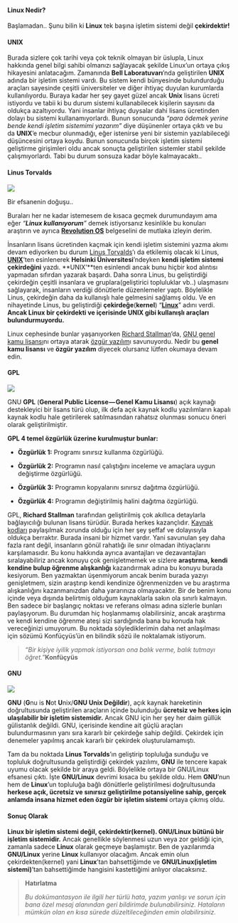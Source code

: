 #### Linux Nedir?

Başlamadan.. Şunu bilin ki **Linux** tek başına işletim sistemi değil **çekirdektir!**

#### UNIX

Burada sizlere çok tarihi veya çok teknik olmayan bir üslupla, Linux hakkında genel bilgi sahibi olmanızı sağlayacak şekilde Linux’un ortaya çıkış hikayesini anlatacağım. Zamanında **Bell Laboratuvarı**’nda geliştirilen **UNIX** adında bir işletim sistemi vardı. Bu sistem kendi bünyesinde bulundurduğu araçları sayesinde çeşitli üniversiteler ve diğer ihtiyaç duyulan kurumlarda kullanılıyordu. Buraya kadar her şey gayet güzel ancak **Unix** lisans ücreti istiyordu ve tabii ki bu durum sistemi kullanabilecek kişilerin sayısını da oldukça azaltıyordu. Yani insanlar ihtiyaç duysalar dahi lisans ücretinden dolayı bu sistemi kullanamıyorlardı. Bunun sonucunda _“para ödemek yerine bende kendi işletim sistemimi yazarım”_ diye düşünenler ortaya çıktı ve bu da **UNIX**’e mecbur olunmadığı, eğer istenirse yeni bir sistemin yazılabileceği düşüncesini ortaya koydu. Bunun sonucunda birçok işletim sistemi geliştirme girişimleri oldu ancak sonuçta geliştirilen sistemler stabil şekilde çalışmıyorlardı. Tabi bu durum sonsuza kadar böyle kalmayacaktı..

#### Linus Torvalds

![](https://cdn-images-1.medium.com/max/800/1*7dLTagSC-OHOUxEbvVvlxQ.jpeg)

Bir efsanenin doğuşu..

Buraları her ne kadar istemesem de kısaca geçmek durumundayım ama eğer _“**Linux kullanıyorum**”_ demek istiyorsanız kesinlikle bu konuları araştırın ve ayrıca [**Revolution OS**](https://www.youtube.com/watch?v=cEhnQN1ZmDI) belgeselini de mutlaka izleyin derim.

İnsanların lisans ücretinden kaçmak için kendi işletim sistemini yazma akımı devam ediyorken bu durum [Linus Torvalds](https://www.wikiwand.com/tr/Linus_Torvalds)’ı da etkilemiş olacak ki Linus, [**UNIX**](https://www.wikiwand.com/tr/UNIX)’ten esinlenerek **Helsinki Üniversitesi**’ndeyken **kendi işletim sistemi çekirdeğini** yazdı. **UNIX’**ten esinlendi ancak bunu hiçbir kod alıntısı yapmadan sıfırdan yazarak başardı. Daha sonra Linus, bu geliştirdiği çekirdeğin çeşitli insanlara ve gruplara\(geliştirici topluluklar vb..\) ulaşmasını sağlayarak, insanların verdiği dönütlerle düzenlemeler yaptı. Böylelikle Linus, çekirdeğin daha da kullanışlı hale gelmesini sağlamış oldu. Ve en nihayetinde Linus, bu geliştirdiği **çekirdeğe**\(**kernel**\) “[**Linux**](https://www.wikiwand.com/tr/Linux)” adını verdi. **Ancak Linux bir çekirdekti ve içerisinde UNIX gibi kullanışlı araçları bulundurmuyordu.**

Linux cephesinde bunlar yaşanıyorken [Richard Stallman](https://www.wikiwand.com/tr/Richard_Stallman)’da, [GNU genel kamu lisansı](https://www.wikiwand.com/tr/GNU_Genel_Kamu_Lisans%C4%B1)nı ortaya atarak [özgür yazılım](https://tr.wikipedia.org/wiki/%C3%96zg%C3%BCr_yaz%C4%B1l%C4%B1m)ı savunuyordu. Nedir bu **genel kamu lisansı** ve **özgür yazılım** diyecek olursanız lütfen okumaya devam edin.

#### GPL

![](https://cdn-images-1.medium.com/max/600/1*r4Yn6LfuBygqplmbocdODQ.png)

GNU **GPL** \(**General Public License — Genel Kamu Lisansı**\) açık kaynağı destekleyici bir lisans türü olup, ilk defa açık kaynak kodlu yazılımların kapalı kaynak kodlu hale getirilerek satılmasından rahatsız olunması sonucu öneri olarak geliştirilmiştir.

**GPL 4 temel özgürlük üzerine kurulmuştur bunlar:**

* **Özgürlük 1:** Programı sınırsız kullanma özgürlüğü.

* **Özgürlük 2:** Programın nasıl çalıştığını inceleme ve amaçlara uygun değiştirme özgürlüğü.

* **Özgürlük 3:** Programın kopyalarını sınırsız dağıtma özgürlüğü.

* **Özgürlük 4:** Programın değiştirilmiş halini dağıtma özgürlüğü.

GPL, **Richard Stallman** tarafından geliştirilmiş çok akıllıca detaylarla bağlayıcılığı bulunan lisans türüdür. Burada herkes kazançlıdır. [Kaynak kodları](https://www.wikiwand.com/tr/A%C3%A7%C4%B1k_kaynak) paylaşılmak zorunda olduğu için her şey şeffaf ve dolayısıyla oldukça berraktır. Burada insani bir hizmet vardır. Yani savunulan şey daha fazla rant değil, insanların gönül rahatlığı ile sınır olmadan ihtiyaçlarını karşılamasıdır. Bu konu hakkında ayrıca avantajları ve dezavantajları sıralayabiliriz ancak konuyu çok genişletmemek ve sizlere **araştırma, kendi kendine bulup öğrenme alışkanlığı** kazandırmak adına bu konuyu burada kesiyorum. Ben yazmaktan üşenmiyorum ancak benim burada yazıyı genişletmem, sizin araştırıp kendi kendinize öğrenmenizden ve bu araştırma alışkanlığını kazanmanızdan daha yararınıza olmayacaktır. Bir de benim konu içinde veya dışında belirtmiş olduğum kaynaklarla sakın ola sınırlı kalmayın. Ben sadece bir başlangıç noktası ve referans olması adına sizlerle bunları paylaşıyorum. Bu durumdan hiç hoşlanmamış olabilirsiniz, ancak araştırma ve kendi kendine öğrenme ateşi sizi sardığında bana bu konuda hak vereceğinizi umuyorum. Bu noktada söylediklerimin daha net anlaşılması için sözümü Konfüçyüs’ün en bilindik sözü ile noktalamak istiyorum.

> _“Bir kişiye iyilik yapmak istiyorsan ona balık verme, balık tutmayı öğret.”_**Konfüçyüs**

#### GNU

![](https://cdn-images-1.medium.com/max/600/1*AHOXgoPLadRw7C6htm8ZiA.png)

**GNU** \(**G**nu is **N**ot **U**nix/**GNU Unix Değildir**\), açık kaynak hareketinin doğrultusunda geliştirilen araçların içinde bulunduğu **ücretsiz ve herkes için ulaşılabilir bir işletim sistemidir.** Ancak GNU için her şey her daim güllük gülistanlık değildi. GNU, içerisinde kendine ait güçlü araçları bulundurmasının yanı sıra kararlı bir çekirdeğe sahip değildi. Çekirdek için denemeler yapılmış ancak kararlı bir çekirdek oluşturulamamıştı.

Tam da bu noktada **Linus Torvalds**’ın geliştirip topluluğa sunduğu ve topluluk doğrultusunda geliştirdiği çekirdek yazılımı, **GNU** ile tencere kapak uyumu olacak şekilde bir araya geldi. Böylelikle ortaya bir GNU/Linux efsanesi çıktı. İşte **GNU/Linux** devrimi kısaca bu şekilde oldu. Hem **GNU**’nun hem de **Linux**’un topluluğa bağlı dönütlerle geliştirilmesi doğrultusunda **herkese açık, ücretsiz ve sınırsız geliştirilme potansiyeline sahip, gerçek anlamda insana hizmet eden özgür bir işletim sistemi** ortaya çıkmış oldu.

#### Sonuç Olarak

**Linux bir işletim sistemi değil, çekirdektir\(kernel\). GNU/Linux bütünü bir işletim sistemidir.** Ancak genellikle söylenmesi uzun veya zor geldiği için, zamanla sadece **Linux** olarak geçmeye başlamıştır. Ben de yazılarımda **GNU/Linux** yerine **Linux** kullanıyor olacağım. Ancak emin olun çekirdekten\(kernel\) yani **Linux**’tan bahsettiğimde ve **GNU/Linux\(işletim sistemi\)**’tan bahsettiğimde hangisini kastettiğimi anlıyor olacaksınız.

> **Hatırlatma**
>
> _Bu dokümantasyon ile ilgili her türlü hata, yazım yanlışı ve sorun için bana özel mesaj alanından geri bildirimde bulunabilirsiniz. Hataların mümkün olan en kısa sürede düzeltileceğinden emin olabilirsiniz._



